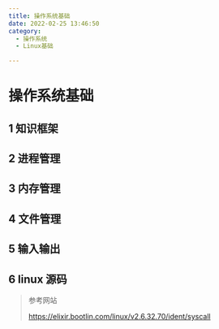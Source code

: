 ```yaml
---
title: 操作系统基础
date: 2022-02-25 13:46:50
category:
  - 操作系统
  - Linux基础

---
```




# 操作系统基础

## 1 知识框架

## 2 进程管理

## 3 内存管理

## 4 文件管理

## 5 输入输出

## 6 linux 源码

> 参考网站
>
> https://elixir.bootlin.com/linux/v2.6.32.70/ident/syscall
